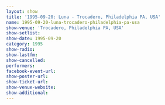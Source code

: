 ```yaml
---
layout: show
title: '1995-09-20: Luna - Trocadero, Philadelphia PA, USA'
name: 1995-09-20-luna-trocadero-philadelphia-pa-usa
show-venue: 'Trocadero, Philadelphia PA, USA'
show-setlist: 
show-date: 1995-09-20
category: 1995
show-radio: 
show-lastfm: 
show-cancelled: 
performers: 
facebook-event-url: 
show-poster-url: 
show-ticket-url: 
show-venue-website: 
show-additional: 
---
```


